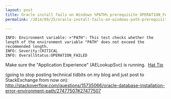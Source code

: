 ```yaml
---
layout: post
title: Oracle install fails on Windows %PATH% prerequisite OPERATION_FAILED
permalink: /2014/09/25/oracle-install-fails-on-windows-path-prerequisite-operation_failed/

---
```


    INFO: Environment variable: >"PATH": This test checks whether the length of the environment variable "PATH" does not exceed the recommended length.
    INFO: Severity:CRITICAL
    INFO: OverallStatus:OPERATION_FAILED
 
Make sure the "Application Experience" (AELookupSvc) is running.  [Hat Tip](http://www.vmreboot.com/oracle-11g-client-installer-fails-on-horizon-view-windows-7-vdi/)

(going to stop posting technical tidbits on my blog and just post to StackExchange from now on):  http://stackoverflow.com/questions/15735066/oracle-database-installation-error-environment-path/27477507#27477507

